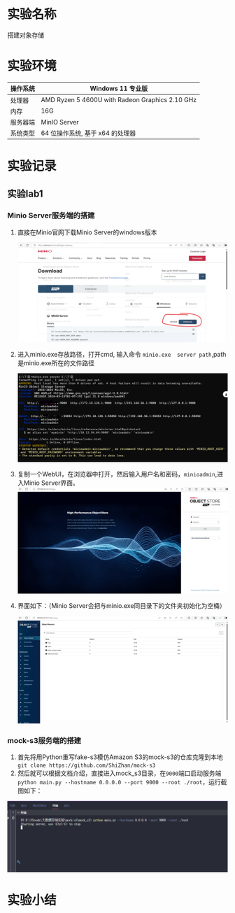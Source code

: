 # 实验名称

搭建对象存储

# 实验环境


| 操作系统 | Windows 11 专业版                                          |
| ---------- | ------------------------------------------------------------ |
| 处理器   | AMD Ryzen 5 4600U with Radeon Graphics            2.10 GHz |
| 内存     | 16G                                                        |
| 服务器端 | MinIO Server                                               |
| 系统类型 | 64 位操作系统, 基于 x64 的处理器                           |

# 实验记录

## 实验lab1

### Minio Server服务端的搭建

1. 直接在Minio官网下载Minio Server的windows版本

   ![1710894014706.png](./figure/1710894014706.png)
2. 进入minio.exe存放路径，打开cmd, 输入命令 `minio.exe  server path`,path是minio.exe所在的文件路径

   ![1710894174756.png](./figure/1710894174756.png)
3. 复制一个WebUI，在浏览器中打开，然后输入用户名和密码，`minioadmin`,进入Minio Server界面。![1710894311335.png](./figure/1710894311335.png)
4. 界面如下：（Minio Server会把与minio.exe同目录下的文件夹初始化为空桶）

   ![1710894390081.png](./figure/1710894390081.png)

### mock-s3服务端的搭建

1. 首先将用Python重写fake-s3模仿Amazon S3的mock-s3的仓库克隆到本地
   `git clone https://github.com/ShiZhan/mock-s3`
2. 然后就可以根据文档介绍，直接进入mock_s3目录，在`9000`端口启动服务端
   `python main.py --hostname 0.0.0.0 --port 9000 --root ./root`，运行截图如下：

![1713363879806.png](./figure/1713363879806.png)

# 实验小结
